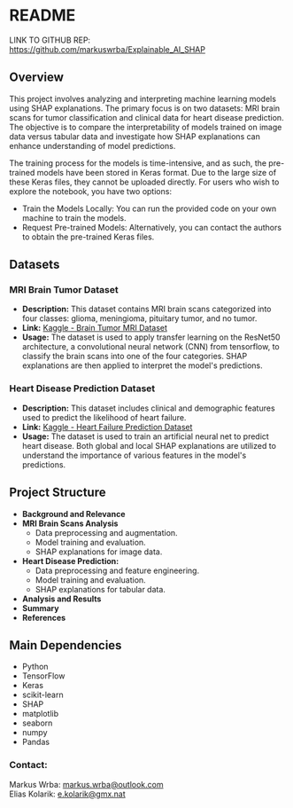 # README

LINK TO GITHUB REP: https://github.com/markuswrba/Explainable_AI_SHAP

## Overview

This project involves analyzing and interpreting machine learning models using SHAP explanations. The primary focus is on two datasets: MRI brain scans for tumor classification and clinical data for heart disease prediction. The objective is to compare the interpretability of models trained on image data versus tabular data and investigate how SHAP explanations can enhance understanding of model predictions.

The training process for the models is time-intensive, and as such, the pre-trained models have been stored in Keras format. Due to the large size of these Keras files, they cannot be uploaded directly. For users who wish to explore the notebook, you have two options:

- Train the Models Locally: You can run the provided code on your own machine to train the models.
- Request Pre-trained Models: Alternatively, you can contact the authors to obtain the pre-trained Keras files.

## Datasets

### MRI Brain Tumor Dataset
- **Description:** This dataset contains MRI brain scans categorized into four classes: glioma, meningioma, pituitary tumor, and no tumor.
- **Link:** [Kaggle - Brain Tumor MRI Dataset](https://www.kaggle.com/datasets/masoudnickparvar/brain-tumor-mri-dataset)
- **Usage:** The dataset is used to apply transfer learning on the ResNet50 architecture, a convolutional neural network (CNN) from tensorflow, to classify the brain scans into one of the four categories. SHAP explanations are then applied to interpret the model's predictions.

### Heart Disease Prediction Dataset
- **Description:** This dataset includes clinical and demographic features used to predict the likelihood of heart failure.
- **Link:** [Kaggle - Heart Failure Prediction Dataset](https://www.kaggle.com/datasets/fedesoriano/heart-failure-prediction/data)
- **Usage:** The dataset is used to train an artificial neural net to predict heart disease. Both global and local SHAP explanations are utilized to understand the importance of various features in the model's predictions.

## Project Structure

- **Background and Relevance**
- **MRI Brain Scans Analysis**
  - Data preprocessing and augmentation.
  - Model training and evaluation.
  - SHAP explanations for image data.
- **Heart Disease Prediction:**
  - Data preprocessing and feature engineering.
  - Model training and evaluation.
  - SHAP explanations for tabular data.
- **Analysis and Results**
- **Summary**
- **References**

## Main Dependencies
- Python 
- TensorFlow
- Keras
- scikit-learn
- SHAP
- matplotlib
- seaborn
- numpy
- Pandas

### Contact: 

Markus Wrba: markus.wrba@outlook.com  
Elias Kolarik: e.kolarik@gmx.nat
